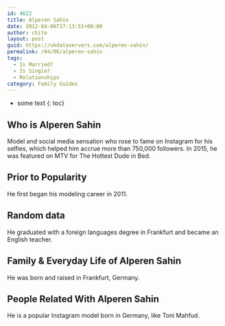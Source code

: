 ```yaml
---
id: 4622
title: Alperen Sahin
date: 2012-04-06T17:13:51+00:00
author: chito
layout: post
guid: https://ukdataservers.com/alperen-sahin/
permalink: /04/06/alperen-sahin
tags:
  - Is Married?
  - Is Single?
  - Relationships
category: Family Guides
---
```


* some text
{: toc}
          
          
## Who is  Alperen Sahin
                  
                  
                  
Model and social media sensation who rose to fame on Instagram for his selfies, which helped him accrue more than 750,000 followers. In 2015, he was featured on MTV for The Hottest Dude in Bed. 
                  
                
                
                
## Prior to Popularity 
                  
                  
                  
He first began his modeling career in 2011.
                  
                
                
                
## Random data 
                  
                  
                  
He graduated with a foreign languages degree in Frankfurt and became an English teacher.
                  
                
                
                
## Family & Everyday Life of Alperen Sahin
                  
                  
                  
He was born and raised in Frankfurt, Germany.
                  
                
                
                
## People Related With  Alperen Sahin
                  
                  
                  
He is a popular Instagram model born in Germany, like Toni Mahfud.
                  
                
              
            
          
          
          
    
    
  
